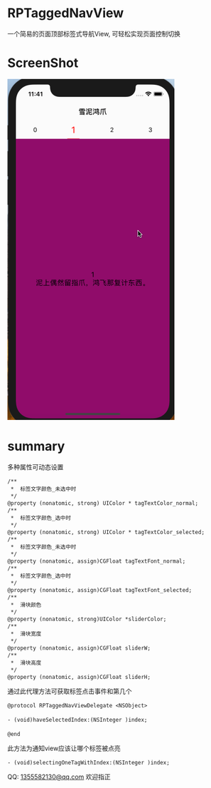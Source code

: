 # RPTaggedNavView
一个简易的页面顶部标签式导航View, 可轻松实现页面控制切换

# ScreenShot
![image](https://github.com/RollingPin/RPTaggedNavView/blob/master/RPTaggedNavView/RPTaggedNavView/gif_RPTaggedNavView.gif)

# summary

多种属性可动态设置
```
/**
 *  标签文字颜色_未选中时
 */
@property (nonatomic, strong) UIColor * tagTextColor_normal;
/**
 *  标签文字颜色_选中时
 */
@property (nonatomic, strong) UIColor * tagTextColor_selected;
/**
 *  标签文字颜色_未选中时
 */
@property (nonatomic, assign)CGFloat tagTextFont_normal;
/**
 *  标签文字颜色_选中时
 */
@property (nonatomic, assign)CGFloat tagTextFont_selected;
/**
 *  滑块颜色
 */
@property (nonatomic, strong)UIColor *sliderColor;
/**
 *  滑块宽度
 */
@property (nonatomic, assign)CGFloat sliderW;
/**
 *  滑块高度
 */
@property (nonatomic, assign)CGFloat sliderH;
```

通过此代理方法可获取标签点击事件和第几个
```
@protocol RPTaggedNavViewDelegate <NSObject>

- (void)haveSelectedIndex:(NSInteger )index;

@end
```

此方法为通知view应该让哪个标签被点亮
```
- (void)selectingOneTagWithIndex:(NSInteger )index;
```

QQ: 1355582130@qq.com 欢迎指正
